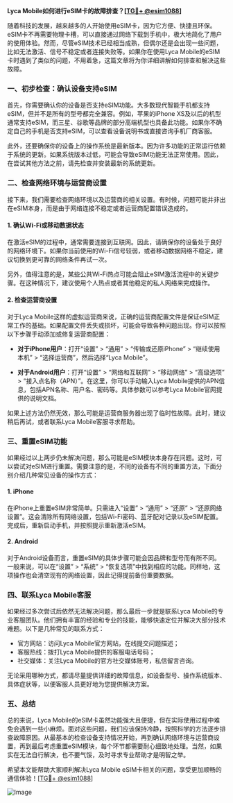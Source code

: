 **Lyca Mobile如何进行eSIM卡的故障排查？[[TG💪+ @esim1088](https://t.me/s/esim1088)]**

随着科技的发展，越来越多的人开始使用eSIM卡，因为它方便、快捷且环保。eSIM卡不再需要物理卡槽，可以直接通过网络下载到手机中，极大地简化了用户的使用体验。然而，尽管eSIM技术已经相当成熟，但偶尔还是会出现一些问题，比如无法激活、信号不稳定或者连接失败等。如果你在使用Lyca Mobile的eSIM卡时遇到了类似的问题，不用着急，这篇文章将为你详细讲解如何排查和解决这些故障。

### 一、初步检查：确认设备支持eSIM

首先，你需要确认你的设备是否支持eSIM功能。大多数现代智能手机都支持eSIM，但并不是所有的型号都完全兼容。例如，苹果的iPhone XS及以后的机型通常支持eSIM，而三星、谷歌等品牌的部分高端机型也具备此功能。如果你不确定自己的手机是否支持eSIM，可以查看设备说明书或直接咨询手机厂商客服。

此外，还要确保你的设备上的操作系统是最新版本。因为许多功能的正常运行依赖于系统的更新。如果系统版本过低，可能会导致eSIM功能无法正常使用。因此，在尝试其他方法之前，请先检查并安装最新的系统更新。

### 二、检查网络环境与运营商设置

接下来，我们需要检查网络环境以及运营商的相关设置。有时候，问题可能并非出在eSIM本身，而是由于网络连接不稳定或者运营商配置错误造成的。

#### 1. 确认Wi-Fi或移动数据状态

在激活eSIM的过程中，通常需要连接到互联网。因此，请确保你的设备处于良好的网络环境下。如果你当前使用的Wi-Fi信号较弱，或者移动数据网络不稳定，建议切换到更可靠的网络条件再试一次。

另外，值得注意的是，某些公共Wi-Fi热点可能会阻止eSIM激活流程中的关键步骤。在这种情况下，建议使用个人热点或者其他稳定的私人网络来完成操作。

#### 2. 检查运营商设置

对于Lyca Mobile这样的虚拟运营商来说，正确的运营商配置文件是保证eSIM正常工作的基础。如果配置文件丢失或损坏，可能会导致各种问题出现。你可以按照以下步骤手动添加或修复运营商配置：

- **对于iPhone用户**：打开“设置” > “通用” > “传输或还原iPhone” > “继续使用本机” > “选择运营商”，然后选择“Lyca Mobile”。
  
- **对于Android用户**：打开“设置” > “网络和互联网” > “移动网络” > “高级选项” > “接入点名称（APN）”。在这里，你可以手动输入Lyca Mobile提供的APN信息，包括APN名称、用户名、密码等。具体参数可以参考Lyca Mobile官网提供的说明文档。

如果上述方法仍然无效，那么可能是运营商服务器出现了临时性故障。此时，建议稍后再试，或者联系Lyca Mobile客服寻求帮助。

### 三、重置eSIM功能

如果经过以上两步仍未解决问题，那么可能是eSIM模块本身存在问题。这时，可以尝试对eSIM进行重置。需要注意的是，不同的设备有不同的重置方法，下面分别介绍几种常见设备的操作方式：

#### 1. iPhone

在iPhone上重置eSIM非常简单。只需进入“设置” > “通用” > “还原” > “还原网络设置”。这会清除所有网络设置，包括Wi-Fi密码、蓝牙配对记录以及eSIM配置。完成后，重新启动手机，并按照提示重新激活eSIM。

#### 2. Android

对于Android设备而言，重置eSIM的具体步骤可能会因品牌和型号而有所不同。一般来说，可以在“设置” > “系统” > “恢复选项”中找到相应的功能。同样地，这项操作也会清空现有的网络设置，因此记得提前备份重要数据。

### 四、联系Lyca Mobile客服

如果经过多次尝试后依然无法解决问题，那么最后一步就是联系Lyca Mobile的专业客服团队。他们拥有丰富的经验和专业的技能，能够快速定位并解决大部分技术难题。以下是几种常见的联系方式：

- 官方网站：访问Lyca Mobile官方网站，在线提交问题描述；
- 客服热线：拨打Lyca Mobile提供的客服电话号码；
- 社交媒体：关注Lyca Mobile的官方社交媒体账号，私信留言咨询。

无论采用哪种方式，都请尽量提供详细的故障信息，如设备型号、操作系统版本、具体症状等，以便客服人员更好地为您提供解决方案。

### 五、总结

总的来说，Lyca Mobile的eSIM卡虽然功能强大且便捷，但在实际使用过程中难免会遇到一些小麻烦。面对这些问题，我们应该保持冷静，按照科学的方法逐步排查故障原因。从最基本的检查设备支持情况开始，再到确认网络环境与运营商设置，再到最后考虑重置eSIM模块，每个环节都需要耐心细致地处理。当然，如果实在无法自行解决，也不要气馁，及时寻求专业帮助才是明智之举。

希望本文能帮助大家顺利解决Lyca Mobile eSIM卡相关的问题，享受更加顺畅的通信体验！[[TG💪+ @esim1088](https://t.me/s/esim1088)] 

![Image](https://i.postimg.cc/4NQfJmqS/Snipaste-2025-05-13-00-14-12.png)